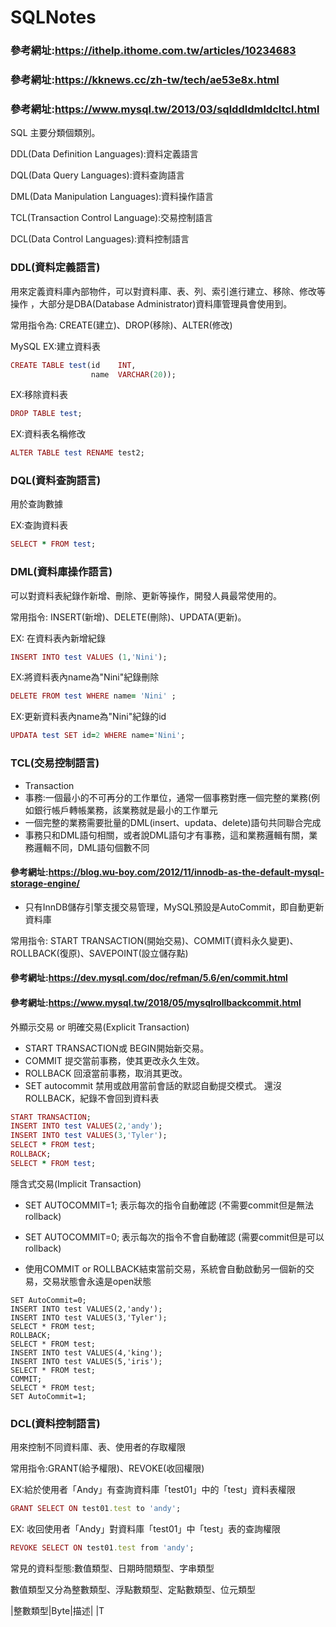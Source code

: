 # SQLNotes

### 參考網址:https://ithelp.ithome.com.tw/articles/10234683
### 參考網址:https://kknews.cc/zh-tw/tech/ae53e8x.html
### 參考網址:https://www.mysql.tw/2013/03/sqlddldmldcltcl.html

SQL 主要分類個類別。

DDL(Data Definition Languages):資料定義語言

DQL(Data Query Languages):資料查詢語言

DML(Data Manipulation Languages):資料操作語言

TCL(Transaction Control Language):交易控制語言

DCL(Data Control Languages):資料控制語言


### DDL(資料定義語言)

用來定義資料庫內部物件，可以對資料庫、表、列、索引進行建立、移除、修改等操作
，大部分是DBA(Database Administrator)資料庫管理員會使用到。

常用指令為: CREATE(建立)、DROP(移除)、ALTER(修改)

MySQL 
EX:建立資料表
```ruby
CREATE TABLE test(id    INT,
                  name  VARCHAR(20));
```

EX:移除資料表
```ruby
DROP TABLE test;
```

EX:資料表名稱修改
```ruby
ALTER TABLE test RENAME test2;
```

### DQL(資料查詢語言)
用於查詢數據

EX:查詢資料表
```ruby
SELECT * FROM test;
```

### DML(資料庫操作語言)

可以對資料表紀錄作新增、刪除、更新等操作，開發人員最常使用的。

常用指令: INSERT(新增)、DELETE(刪除)、UPDATA(更新)。

EX: 在資料表內新增紀錄
```ruby
INSERT INTO test VALUES (1,'Nini');
```

EX:將資料表內name為"Nini"紀錄刪除
```ruby
DELETE FROM test WHERE name= 'Nini' ;
```

EX:更新資料表內name為"Nini"紀錄的id
```ruby
UPDATA test SET id=2 WHERE name='Nini';
```
### TCL(交易控制語言)
* Transaction
* 事務:一個最小的不可再分的工作單位，通常一個事務對應一個完整的業務(例如銀行帳戶轉帳業務，該業務就是最小的工作單元
* 一個完整的業務需要批量的DML(insert、updata、delete)語句共同聯合完成
* 事務只和DML語句相關，或者說DML語句才有事務，這和業務邏輯有關，業務邏輯不同，DML語句個數不同
#### 參考網址:https://blog.wu-boy.com/2012/11/innodb-as-the-default-mysql-storage-engine/
* 只有InnDB儲存引擎支援交易管理，MySQL預設是AutoCommit，即自動更新資料庫

常用指令: START TRANSACTION(開始交易)、COMMIT(資料永久變更)、ROLLBACK(復原)、SAVEPOINT(設立儲存點)
#### 參考網址:https://dev.mysql.com/doc/refman/5.6/en/commit.html
#### 參考網址:https://www.mysql.tw/2018/05/mysqlrollbackcommit.html
外顯示交易 or 明確交易(Explicit Transaction)
* START TRANSACTION或 BEGIN開始新交易。
* COMMIT 提交當前事務，使其更改永久生效。
* ROLLBACK 回滾當前事務，取消其更改。
* SET autocommit 禁用或啟用當前會話的默認自動提交模式。
還沒ROLLBACK，紀錄不會回到資料表
```ruby
START TRANSACTION;
INSERT INTO test VALUES(2,'andy');
INSERT INTO test VALUES(3,'Tyler');
SELECT * FROM test;
ROLLBACK;
SELECT * FROM test;
```
隱含式交易(Implicit Transaction)
* SET AUTOCOMMIT=1; 表示每次的指令自動確認 (不需要commit但是無法rollback)
* SET AUTOCOMMIT=0; 表示每次的指令不會自動確認 (需要commit但是可以rollback)

* 使用COMMIT or ROLLBACK結束當前交易，系統會自動啟動另一個新的交易，交易狀態會永遠是open狀態

```
SET AutoCommit=0;
INSERT INTO test VALUES(2,'andy');
INSERT INTO test VALUES(3,'Tyler');
SELECT * FROM test;
ROLLBACK;
SELECT * FROM test;
INSERT INTO test VALUES(4,'king');
INSERT INTO test VALUES(5,'iris');
SELECT * FROM test;
COMMIT;
SELECT * FROM test;
SET AutoCommit=1;
```
### DCL(資料控制語言)
用來控制不同資料庫、表、使用者的存取權限

常用指令:GRANT(給予權限)、REVOKE(收回權限)

EX:給於使用者「Andy」有查詢資料庫「test01」中的「test」資料表權限
```ruby
GRANT SELECT ON test01.test to 'andy';
```
EX: 收回使用者「Andy」對資料庫「test01」中「test」表的查詢權限
```ruby
REVOKE SELECT ON test01.test from 'andy';
```

常見的資料型態:數值類型、日期時間類型、字串類型

數值類型又分為整數類型、浮點數類型、定點數類型、位元類型

|整數類型|Byte|描述|
|T
